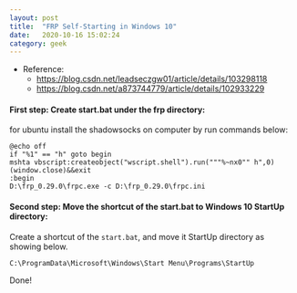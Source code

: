 ```yaml
---
layout: post
title:  "FRP Self-Starting in Windows 10"
date:   2020-10-16 15:02:24
category: geek
---
```

* Reference:
  * https://blog.csdn.net/leadseczgw01/article/details/103298118
  * https://blog.csdn.net/a873744779/article/details/102933229

#### First step: Create start.bat under the frp directory:

for ubuntu install the shadowsocks on computer by run commands below:

```Shell
@echo off
if "%1" == "h" goto begin
mshta vbscript:createobject("wscript.shell").run("""%~nx0"" h",0)(window.close)&&exit
:begin
D:\frp_0.29.0\frpc.exe -c D:\frp_0.29.0\frpc.ini
```



#### Second step: Move the shortcut of the start.bat to Windows 10 StartUp directory:

Create a shortcut of the `start.bat`, and move it StartUp directory as showing below.

```shell
C:\ProgramData\Microsoft\Windows\Start Menu\Programs\StartUp
```

Done!
